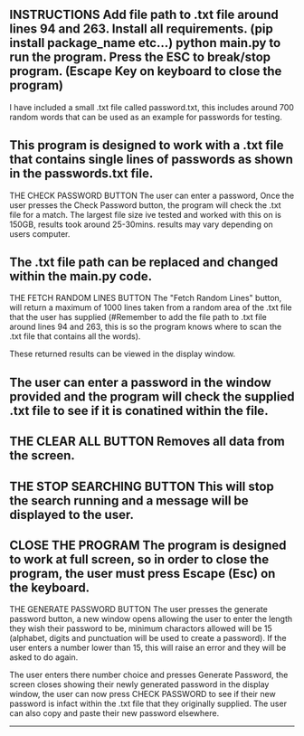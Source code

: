 INSTRUCTIONS
Add file path to .txt file around lines 94 and 263.
Install all requirements. (pip install package_name etc...)
python main.py to run the program.
Press the ESC to break/stop program. (Escape Key on keyboard to close the program)
------------------------------------------------------------------------------------
I have included a small .txt file called password.txt, this includes around 700 random words that can be used as an example for passwords for testing.

This program is designed to work with a .txt file that contains single lines of passwords as shown in the passwords.txt file.
------------------------------------------------------------------------------------
THE CHECK PASSWORD BUTTON
The user can enter a password, Once the user presses the Check Password button, the program will check the .txt file for a match. The largest file size ive tested and worked with this on is 150GB, results took around 25-30mins. results may vary depending on users computer.

The .txt file path can be replaced and changed within the main.py code. 
-------------------------------------------------------------------------------------
THE FETCH RANDOM LINES BUTTON
The "Fetch Random Lines" button, will return a maximum of 1000 lines taken from a random area of the .txt file that the user has supplied (#Remember to add the file path to .txt file around lines 94 and 263, this is so the program knows where to scan the .txt file that contains all the words).

These returned results can be viewed in the display window.

The user can enter a password in the window provided and the program will check the supplied .txt file to see if it is conatined within the file.
--------------------------------------------------------------------------------------
THE CLEAR ALL BUTTON
Removes all data from the screen.
--------------------------------------------------------------------------------------
THE STOP SEARCHING BUTTON
This will stop the search running and a message will be displayed to the user.
--------------------------------------------------------------------------------------
CLOSE THE PROGRAM
The program is designed to work at full screen, so in order to close the program, the user must press Escape (Esc) on the keyboard.
--------------------------------------------------------------------------------------
THE GENERATE PASSWORD BUTTON
The user presses the generate password button, a new window opens allowing the user to enter the length they wish their password to be, minimum charactors allowed will be 15 (alphabet, digits and punctuation will be used to create a password). If the user enters a number lower than 15, this will raise an error and they will be asked to do again.

The user enters there number choice and presses Generate Password, the screen closes showing their newly generated password in the display window, the user can now press CHECK PASSWORD to see if their new password is infact within the .txt file that they originally supplied. The user can also copy and paste their new password elsewhere.

-----------------------------------------------------------------------------------------
